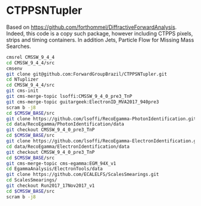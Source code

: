 # CTPPSNTupler
Based on https://github.com/forthommel/DiffractiveForwardAnalysis. Indeed, this code is a copy such package, however including CTPPS pixels, strips and timing containers. 
In addition Jets, Particle Flow for Missing Mass Searches.

```sh
cmsrel CMSSW_9_4_4
cd CMSSW_9_4_4/src
cmsenv
git clone git@github.com:ForwardGroupBrazil/CTPPSNTupler.git
cd NTuplizer 
cd CMSSW_9_4_4/src
git cms-init 
git cms-merge-topic lsoffi:CMSSW_9_4_0_pre3_TnP 
git cms-merge-topic guitargeek:ElectronID_MVA2017_940pre3 
scram b -j8 
cd $CMSSW_BASE/src 
git clone https://github.com/lsoffi/RecoEgamma-PhotonIdentification.git data/RecoEgamma/PhotonIdentification/data 
cd data/RecoEgamma/PhotonIdentification/data 
git checkout CMSSW_9_4_0_pre3_TnP 
cd $CMSSW_BASE/src 
git clone https://github.com/lsoffi/RecoEgamma-ElectronIdentification.git data/RecoEgamma/ElectronIdentification/data 
cd data/RecoEgamma/ElectronIdentification/data 
git checkout CMSSW_9_4_0_pre3_TnP 
cd $CMSSW_BASE/src 
git cms-merge-topic cms-egamma:EGM_94X_v1 
cd EgammaAnalysis/ElectronTools/data 
git clone https://github.com/ECALELFS/ScalesSmearings.git 
cd ScalesSmearings/ 
git checkout Run2017_17Nov2017_v1
cd $CMSSW_BASE/src
scram b -j8 
```

